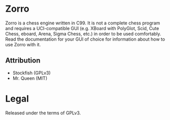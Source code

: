 # Zorro

Zorro is a chess engine written in C99. It is not a complete chess program and requires a UCI-compatible GUI (e.g. XBoard with PolyGlot, Scid, Cute Chess, eboard, Arena, Sigma Chess, etc.) in order to be used comfortably. Read the documentation for your GUI of choice for information about how to use Zorro with it.

## Attribution

- Stockfish (GPLv3)
- Mr. Queen (MIT)

# Legal

Released under the terms of GPLv3.
